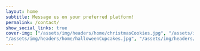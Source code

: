 ```yaml
---
layout: home
subtitle: Message us on your preferred platform!
permalink: /contact/
show_social_links: true
cover-img: ["/assets/img/headers/home/christmasCookies.jpg", "/assets/img/headers/home/cranMuffins.jpg", "/assets/img/headers/home/cupcakes1.jpg", "/assets/img/headers/home/gingerbread.jpg", "/assets/img/headers/home/grinch.jpg", 
"/assets/img/headers/home/halloweenCupcakes.jpg", "/assets/img/headers/home/thumbprint.jpg", "/assets/img/headers/home/Valentines.jpg"]
---
```




